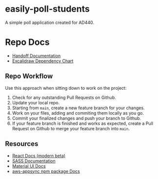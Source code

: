 # easily-poll-students
A simple poll application created for AD440.

# Repo Docs
- [Handoff Documentation](https://coda.io/d/Easily-Poll-Students-in-Class_dyjfJn4pZSM/Github-Info_sumyd#Significant-Commits_tuKsA/r1)
- [Excalidraw Dependency Chart](https://excalidraw.com/#room=a7caaeaff0dafc4cea62,sHnAApiaQcFmr51IALVA2g)

## Repo Workflow
Use this approach when sitting down to work on the project:

1. Check for any outstanding Pull Requests on Github.
2. Update your local repo.
3. Starting from `main`, create a new feature branch for your changes.
4. Work on your files, adding and commiting them locally as you go.
5. Commit your finalized changes and push your branch to Github.
6. If your feature branch is finished and works as expected, create a Pull Request on Github to merge your feature branch into `main`.

## Resources
- [React Docs (modern beta)](https://beta.reactjs.org/)
- [SASS Documentation](https://sass-lang.com/documentation/)
- [Material UI Docs](https://mui.com/material-ui/getting-started/overview/)
- [aws-appsync npm package Docs](https://github.com/awslabs/aws-mobile-appsync-sdk-js#readme)
